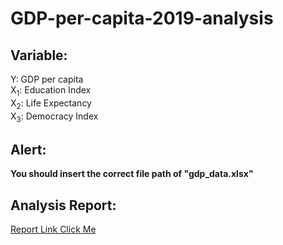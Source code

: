 # GDP-per-capita-2019-analysis
## Variable:
Y: GDP per capita  
X<sub>1</sub>: Education Index  
X<sub>2</sub>: Life Expectancy  
X<sub>3</sub>: Democracy Index  
## Alert:
**You should insert the correct file path of "gdp_data.xlsx"**
## Analysis Report:
[Report Link Click Me](https://drive.google.com/file/d/1RIJiZakERzPSqCCTg88ZCl2xWb8r-8Mi/view?usp=sharing)